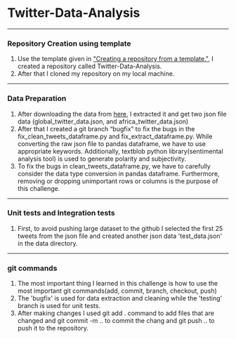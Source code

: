# Twitter-Data-Analysis
***
### Repository Creation using template
1. Use the template given in ["Creating a repository from a template."](https://docs.github.com/en/articles/creating-a-repository-from-a-template), I created a repository called Twitter-Data-Analysis.
2. After that I cloned my repository on my local machine.
***
### Data Preparation
1. After downloading the data from [here](https://drive.google.com/drive/folders/19G8dmehf9vU0u6VTKGV-yWsQOn3IvPsd), I extracted it and get two json file data (global_twitter_data.json, and africa_twitter_data.json)
2. After that I created a git branch “bugfix” to fix the bugs in the fix_clean_tweets_dataframe.py and fix_extract_dataframe.py. While converting the raw json file to pandas dataframe, we have to use appropriate keywords. Additionally, textblob python library(sentimental analysis tool) is used to generate polarity and subjectivity.
3. To fix the bugs in clean_tweets_dataframe.py, we have to carefully consider the data type conversion in pandas dataframe. Furthermore, removing or dropping unimportant rows or columns is the purpose of this challenge.
***
### Unit tests and Integration tests
1. First, to avoid pushing large dataset to the github I selected the first 25 tweets from the json file and created another json data 'test_data.json' in the data directory. 
***
### git commands
1. The most important thing I learned in this challenge is how to use the most important git commands(add, commit, branch, checkout, push)
2. The 'bugfix' is used for data extraction and cleaning while the 'testing' branch is used for unit tests.
3. After making changes I used git add . command to add files that are changed and git commit -m .. to commit the chang and git push .. to push it to the repository.
